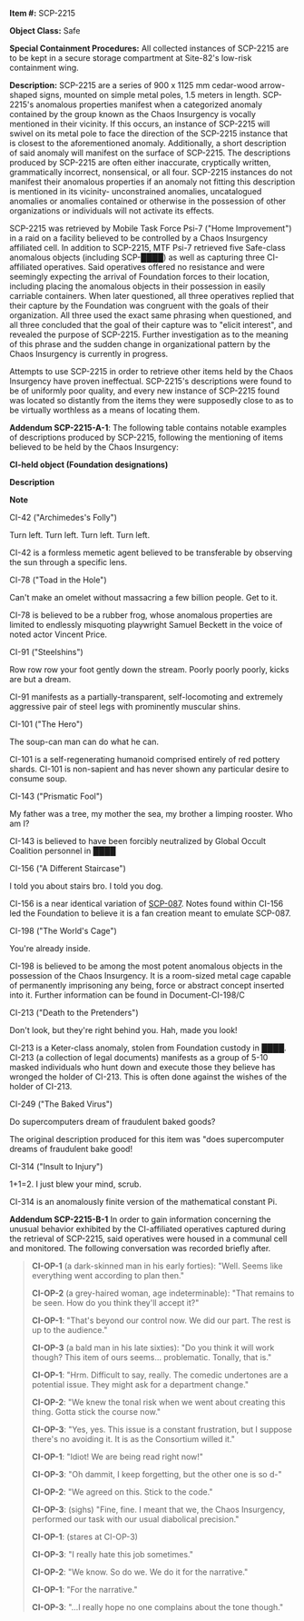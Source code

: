 **Item #:** SCP-2215

**Object Class:** Safe

**Special Containment Procedures:** All collected instances of SCP-2215 are to be kept in a secure storage compartment at Site-82's low-risk containment wing.

**Description:** SCP-2215 are a series of 900 x 1125 mm cedar-wood arrow-shaped signs, mounted on simple metal poles, 1.5 meters in length. SCP-2215's anomalous properties manifest when a categorized anomaly contained by the group known as the Chaos Insurgency is vocally mentioned in their vicinity. If this occurs, an instance of SCP-2215 will swivel on its metal pole to face the direction of the SCP-2215 instance that is closest to the aforementioned anomaly. Additionally, a short description of said anomaly will manifest on the surface of SCP-2215. The descriptions produced by SCP-2215 are often either inaccurate, cryptically written, grammatically incorrect, nonsensical, or all four. SCP-2215 instances do not manifest their anomalous properties if an anomaly not fitting this description is mentioned in its vicinity- unconstrained anomalies, uncatalogued anomalies or anomalies contained or otherwise in the possession of other organizations or individuals will not activate its effects.

SCP-2215 was retrieved by Mobile Task Force Psi-7 ("Home Improvement") in a raid on a facility believed to be controlled by a Chaos Insurgency affiliated cell. In addition to SCP-2215, MTF Psi-7 retrieved five Safe-class anomalous objects (including SCP-████) as well as capturing three CI-affiliated operatives. Said operatives offered no resistance and were seemingly expecting the arrival of Foundation forces to their location, including placing the anomalous objects in their possession in easily carriable containers. When later questioned, all three operatives replied that their capture by the Foundation was congruent with the goals of their organization. All three used the exact same phrasing when questioned, and all three concluded that the goal of their capture was to "elicit interest", and revealed the purpose of SCP-2215. Further investigation as to the meaning of this phrase and the sudden change in organizational pattern by the Chaos Insurgency is currently in progress.

Attempts to use SCP-2215 in order to retrieve other items held by the Chaos Insurgency have proven ineffectual. SCP-2215's descriptions were found to be of uniformly poor quality, and every new instance of SCP-2215 found was located so distantly from the items they were supposedly close to as to be virtually worthless as a means of locating them.

**Addendum SCP-2215-A-1**: The following table contains notable examples of descriptions produced by SCP-2215, following the mentioning of items believed to be held by the Chaos Insurgency:

**CI-held object (Foundation designations)**

**Description**

**Note**

CI-42 ("Archimedes's Folly")

Turn left. Turn left. Turn left. Turn left.

CI-42 is a formless memetic agent believed to be transferable by observing the sun through a specific lens.

CI-78 ("Toad in the Hole")

Can't make an omelet without massacring a few billion people. Get to it.

CI-78 is believed to be a rubber frog, whose anomalous properties are limited to endlessly misquoting playwright Samuel Beckett in the voice of noted actor Vincent Price.

CI-91 ("Steelshins")

Row row row your foot gently down the stream. Poorly poorly poorly, kicks are but a dream.

CI-91 manifests as a partially-transparent, self-locomoting and extremely aggressive pair of steel legs with prominently muscular shins.

CI-101 ("The Hero")

The soup-can man can do what he can.

CI-101 is a self-regenerating humanoid comprised entirely of red pottery shards. CI-101 is non-sapient and has never shown any particular desire to consume soup.

CI-143 ("Prismatic Fool")

My father was a tree, my mother the sea, my brother a limping rooster. Who am I?

CI-143 is believed to have been forcibly neutralized by Global Occult Coalition personnel in ████

CI-156 ("A Different Staircase")

I told you about stairs bro. I told you dog.

CI-156 is a near identical variation of [SCP-087](/scp-087). Notes found within CI-156 led the Foundation to believe it is a fan creation meant to emulate SCP-087.

CI-198 ("The World's Cage")

You're already inside.

CI-198 is believed to be among the most potent anomalous objects in the possession of the Chaos Insurgency. It is a room-sized metal cage capable of permanently imprisoning any being, force or abstract concept inserted into it. Further information can be found in Document-CI-198/C

CI-213 ("Death to the Pretenders")

Don't look, but they're right behind you. Hah, made you look!

CI-213 is a Keter-class anomaly, stolen from Foundation custody in ████. CI-213 (a collection of legal documents) manifests as a group of 5-10 masked individuals who hunt down and execute those they believe has wronged the holder of CI-213. This is often done against the wishes of the holder of CI-213.

CI-249 ("The Baked Virus")

Do supercomputers dream of fraudulent baked goods?

The original description produced for this item was "does supercomputer dreams of fraudulent bake good!

CI-314 ("Insult to Injury")

1+1=2. I just blew your mind, scrub.

CI-314 is an anomalously finite version of the mathematical constant Pi.

**Addendum SCP-2215-B-1** In order to gain information concerning the unusual behavior exhibited by the CI-affiliated operatives captured during the retrieval of SCP-2215, said operatives were housed in a communal cell and monitored. The following conversation was recorded briefly after.

> **CI-OP-1** (a dark-skinned man in his early forties): "Well. Seems like everything went according to plan then."
> 
> **CI-OP-2** (a grey-haired woman, age indeterminable): "That remains to be seen. How do you think they'll accept it?"
> 
> **CI-OP-1**: "That's beyond our control now. We did our part. The rest is up to the audience."
> 
> **CI-OP-3** (a bald man in his late sixties): "Do you think it will work though? This item of ours seems… problematic. Tonally, that is."
> 
> **CI-OP-1**: "Hrm. Difficult to say, really. The comedic undertones are a potential issue. They might ask for a department change."
> 
> **CI-OP-2**: "We knew the tonal risk when we went about creating this thing. Gotta stick the course now."
> 
> **CI-OP-3**: "Yes, yes. This issue is a constant frustration, but I suppose there's no avoiding it. It is as the Consortium willed it."
> 
> **CI-OP-1**: "Idiot! We are being read right now!"
> 
> **CI-OP-3**: "Oh dammit, I keep forgetting, but the other one is so d-"
> 
> **CI-OP-2**: "We agreed on this. Stick to the code."
> 
> **CI-OP-3**: (sighs) "Fine, fine. I meant that we, the Chaos Insurgency, performed our task with our usual diabolical precision."
> 
> **CI-OP-1**: (stares at CI-OP-3)
> 
> **CI-OP-3**: "I really hate this job sometimes."
> 
> **CI-OP-2**: "We know. So do we. We do it for the narrative."
> 
> **CI-OP-1**: "For the narrative."
> 
> **CI-OP-3**: "…I really hope no one complains about the tone though."